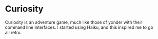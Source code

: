 Curiosity
=========

Curiosity is an adventure game, much like those of yonder with their command line interfaces. I started using Haiku, and this inspired me to go all retro.
